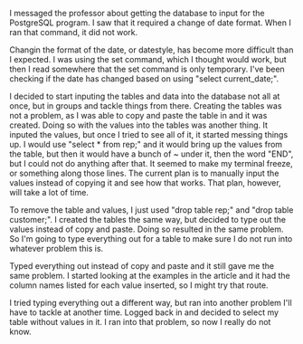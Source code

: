 I messaged the professor about getting the database to input for the PostgreSQL program. I saw that it required a change of date format. When I ran that command, it did not work.

Changin the format of the date, or datestyle, has become more difficult than I expected. I was using the set command, which I thought would work, but then I read somewhere that the set command is only temporary. I've been checking if the date has changed based on using "select current_date;". 

I decided to start inputing the tables and data into the database not all at once, but in groups and tackle things from there. Creating the tables was not a problem, as I was able to copy and paste the table in and it was created. Doing so with the values into the tables was another thing. It inputed the values, but once I tried to see all of it, it started messing things up. I would use "select * from rep;" and it would bring up the values from the table, but then it would have a bunch of ~ under it, then the word "END", but I could not do anything after that. It seemed to make my terminal freeze, or something along those lines. The current plan is to manually input the values instead of copying it and see how that works. That plan, however, will take a lot of time. 

To remove the table and values, I just used "drop table rep;" and "drop table customer;". I created the tables the same way, but decided to type out the values instead of copy and paste. Doing so resulted in the same problem. So I'm going to type everything out for a table to make sure I do not run into whatever problem this is. 

Typed everything out instead of copy and paste and it still gave me the same problem. I started looking at the examples in the article and it had the column names listed for each value inserted, so I might try that route.

I tried typing everything out a different way, but ran into another problem I'll have to tackle at another time. Logged back in and decided to select my table without values in it. I ran into that problem, so now I really do not know. 
